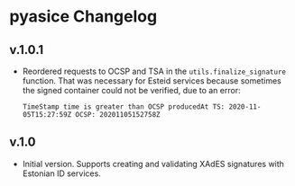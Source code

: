 # pyasice Changelog

## v.1.0.1

* Reordered requests to OCSP and TSA in the `utils.finalize_signature` function.
  That was necessary for Esteid services because sometimes the signed container could not be verified,
  due to an error:
  ```
  TimeStamp time is greater than OCSP producedAt TS: 2020-11-05T15:27:59Z OCSP: 20201105152758Z
  ``` 

## v.1.0

* Initial version. Supports creating and validating XAdES signatures with Estonian ID services. 
